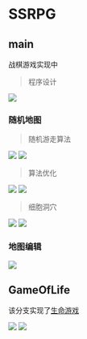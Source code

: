 # SSRPG

## main

战棋游戏实现中

>程序设计

![](文档/Images/MVC.png)

### 随机地图

> 随机游走算法

![](文档/Images/随机游走1.png)
![](文档/Images/随机游走2.png)

> 算法优化

![](文档/Images/随机游走-优化1.png)
![](文档/Images/随机游走-优化2.png)

> 细胞洞穴

![](文档/Images/细胞洞穴1.png)
![](文档/Images/细胞洞穴2.png)

### 地图编辑

![](文档/Images/编辑地图1.png)

## GameOfLife

该分支实现了[生命游戏](https://zh.wikipedia.org/wiki/%E5%BA%B7%E5%A8%81%E7%94%9F%E5%91%BD%E6%B8%B8%E6%88%8F)

![](文档/Images/生命游戏1.png)
![](文档/Images/生命游戏2.png)
